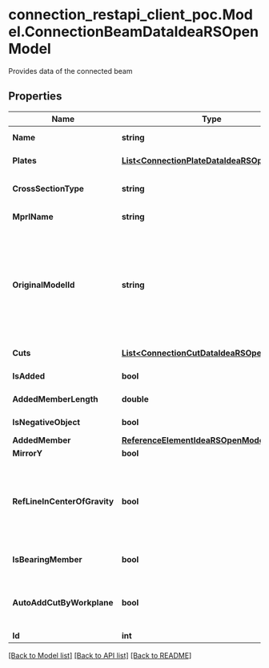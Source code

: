 # connection_restapi_client_poc.Model.ConnectionBeamDataIdeaRSOpenModel
Provides data of the connected beam

## Properties

Name | Type | Description | Notes
------------ | ------------- | ------------- | -------------
**Name** | **string** | Name of the beam | [optional] 
**Plates** | [**List&lt;ConnectionPlateDataIdeaRSOpenModel&gt;**](ConnectionPlateDataIdeaRSOpenModel.md) | Plates of the beam | [optional] 
**CrossSectionType** | **string** | Type of cross section | [optional] 
**MprlName** | **string** | MPRL name of beam | [optional] 
**OriginalModelId** | **string** | Get or set the identification in the original model  In the case of the imported connection from another application | [optional] 
**Cuts** | [**List&lt;ConnectionCutDataIdeaRSOpenModel&gt;**](ConnectionCutDataIdeaRSOpenModel.md) | Cuts on the beam | [optional] 
**IsAdded** | **bool** | Is added beam | [optional] 
**AddedMemberLength** | **double** | Added beam lenght | [optional] 
**IsNegativeObject** | **bool** | Is negative object | [optional] 
**AddedMember** | [**ReferenceElementIdeaRSOpenModel**](ReferenceElementIdeaRSOpenModel.md) |  | [optional] 
**MirrorY** | **bool** | Mirror by Y | [optional] 
**RefLineInCenterOfGravity** | **bool** | The reference line of the member is in the center of gravity of the cross-section | [optional] 
**IsBearingMember** | **bool** | Is beam bearing member | [optional] 
**AutoAddCutByWorkplane** | **bool** | Automaticali add cut by workplane if it not defined | [optional] 
**Id** | **int** | Element Id | [optional] 

[[Back to Model list]](../README.md#documentation-for-models) [[Back to API list]](../README.md#documentation-for-api-endpoints) [[Back to README]](../README.md)

